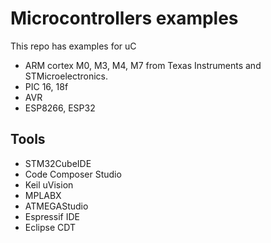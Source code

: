 # Microcontrollers examples

This repo has examples for uC 
- ARM cortex M0, M3, M4, M7 from Texas Instruments and STMicroelectronics.
- PIC 16, 18f
- AVR 
- ESP8266, ESP32

## Tools
- STM32CubeIDE
- Code Composer Studio
- Keil uVision
- MPLABX
- ATMEGAStudio
- Espressif IDE
- Eclipse CDT
